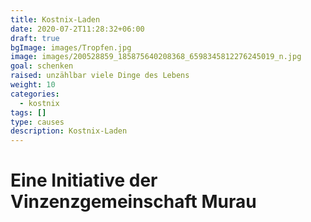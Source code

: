 ```yaml
---
title: Kostnix-Laden
date: 2020-07-2T11:28:32+06:00
draft: true
bgImage: images/Tropfen.jpg
image: images/200528859_185875640208368_6598345812276245019_n.jpg
goal: schenken
raised: unzählbar viele Dinge des Lebens
weight: 10
categories:
  - kostnix
tags: []
type: causes
description: Kostnix-Laden
---
```

# Eine Initiative der Vinzenzgemeinschaft Murau